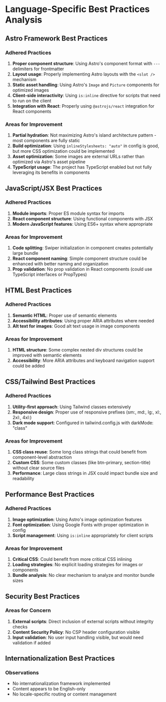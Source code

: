 # Language-Specific Best Practices Analysis

## Astro Framework Best Practices

### Adhered Practices
1. **Proper component structure**: Using Astro's component format with `---` delimiters for frontmatter
2. **Layout usage**: Properly implementing Astro layouts with the `<slot />` mechanism
3. **Static asset handling**: Using Astro's `Image` and `Picture` components for optimized images
4. **Client-side interactivity**: Using `is:inline` directive for scripts that need to run on the client
5. **Integration with React**: Properly using `@astrojs/react` integration for React components

### Areas for Improvement
1. **Partial hydration**: Not maximizing Astro's island architecture pattern - most components are fully static
2. **Build optimization**: Using `inlineStylesheets: "auto"` in config is good, but more CSS optimization could be implemented
3. **Asset optimization**: Some images are external URLs rather than optimized via Astro's asset pipeline
4. **TypeScript usage**: The project has TypeScript enabled but not fully leveraging its benefits in components

## JavaScript/JSX Best Practices

### Adhered Practices
1. **Module imports**: Proper ES module syntax for imports
2. **React component structure**: Using functional components with JSX
3. **Modern JavaScript features**: Using ES6+ syntax where appropriate

### Areas for Improvement
1. **Code splitting**: Swiper initialization in component creates potentially large bundle
2. **React component naming**: Simple component structure could be enhanced with better naming and organization
3. **Prop validation**: No prop validation in React components (could use TypeScript interfaces or PropTypes)

## HTML Best Practices

### Adhered Practices
1. **Semantic HTML**: Proper use of semantic elements
2. **Accessibility attributes**: Using proper ARIA attributes where needed
3. **Alt text for images**: Good alt text usage in image components

### Areas for Improvement
1. **HTML structure**: Some complex nested div structures could be improved with semantic elements
2. **Accessibility**: More ARIA attributes and keyboard navigation support could be added

## CSS/Tailwind Best Practices

### Adhered Practices
1. **Utility-first approach**: Using Tailwind classes extensively
2. **Responsive design**: Proper use of responsive prefixes (sm:, md:, lg:, xl:, 2xl:, 4xl:)
3. **Dark mode support**: Configured in tailwind.config.js with darkMode: "class"

### Areas for Improvement
1. **CSS class reuse**: Some long class strings that could benefit from component-level abstraction
2. **Custom CSS**: Some custom classes (like btn-primary, section-title) without clear source files
3. **Performance**: Large class strings in JSX could impact bundle size and readability

## Performance Best Practices

### Adhered Practices
1. **Image optimization**: Using Astro's image optimization features
2. **Font optimization**: Using Google Fonts with proper optimization in config
3. **Script management**: Using `is:inline` appropriately for client scripts

### Areas for Improvement
1. **Critical CSS**: Could benefit from more critical CSS inlining
2. **Loading strategies**: No explicit loading strategies for images or components
3. **Bundle analysis**: No clear mechanism to analyze and monitor bundle sizes

## Security Best Practices

### Areas for Concern
1. **External scripts**: Direct inclusion of external scripts without integrity checks
2. **Content Security Policy**: No CSP header configuration visible
3. **Input validation**: No user input handling visible, but would need validation if added

## Internationalization Best Practices

### Observations
- No internationalization framework implemented
- Content appears to be English-only
- No locale-specific routing or content management